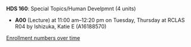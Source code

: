 **HDS 160**: Special Topics/Human Develpmnt (4 units)

- **A00** (Lecture) at 11:00 am–12:20 pm on Tuesday, Thursday at RCLAS R04 by Ishizuka, Katie E (A16188570)

[Enrollment numbers over time](./HDS160.tsv)
